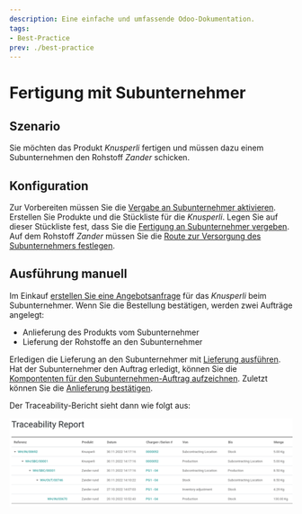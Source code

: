 ```yaml
---
description: Eine einfache und umfassende Odoo-Dokumentation.
tags:
- Best-Practice
prev: ./best-practice
---
```

# Fertigung mit Subunternehmer

## Szenario

Sie möchten das Produkt *Knusperli* fertigen und müssen dazu einem Subunternehmen den Rohstoff *Zander* schicken.

## Konfiguration 

Zur Vorbereiten müssen Sie die [Vergabe an Subunternehmer aktivieren](Manufacture.md#Vergabe%20an%20Subunternehmer%20aktivieren).
Erstellen Sie Produkte und die Stückliste für die *Knusperli*. Legen Sie auf dieser Stückliste fest, dass Sie die [Fertigung an Subunternehmer vergeben](Manufacture%20Data%20Management.md#Fertigung%20an%20Subunternehmer%20vergeben).
Auf dem Rohstoff *Zander* müssen Sie die [Route zur Versorgung des Subunternehmers festlegen](Manufacture%20Operations.md#Route%20zur%20Versorgung%20des%20Subunternehmers%20festlegen).

## Ausführung manuell

Im Einkauf [erstellen Sie eine Angebotsanfrage](Purchase.md#Angebotsanfrage%20erstellen) für das *Knusperli* beim Subunternehmer. Wenn Sie die Bestellung bestätigen, werden zwei Aufträge angelegt:
* Anlieferung des Produkts vom Subunternehmer
* Lieferung der Rohstoffe an den Subunternehmer

Erledigen die Lieferung an den Subunternehmer mit [Lieferung ausführen](Stock.md#Lieferung%20ausführen).
Hat der Subunternehmer den Auftrag erledigt, können Sie die [Kompontenten für den Subunternehmen-Auftrag aufzeichnen](Manufacture%20Operations.md#Kompontenten%20für%20Subunternehmen-Auftrag%20aufzeichnen).
Zuletzt können Sie die [Anlieferung bestätigen](Stock.md#Anlieferung%20bestätigen).

Der Traceability-Bericht sieht dann wie folgt aus:

![](assets/Best%20Practice%20Fertigung%20mit%20Subunternehmer.png)
